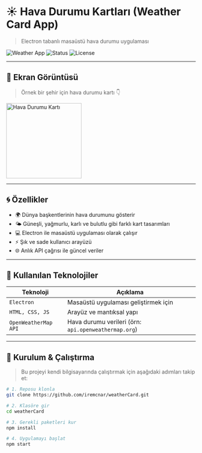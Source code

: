 # ☀️ Hava Durumu Kartları (Weather Card App)  
> Electron tabanlı masaüstü hava durumu uygulaması

![Weather App](https://img.shields.io/badge/Platform-Electron-blue?style=for-the-badge)
![Status](https://img.shields.io/badge/Status-Active-brightgreen?style=for-the-badge)
![License](https://img.shields.io/badge/License-MIT-yellow?style=for-the-badge)

---

## 📸 Ekran Görüntüsü

> Örnek bir şehir için hava durumu kartı 👇

<img src="src/img/sunny.png" width="200" alt="Hava Durumu Kartı" />

---

## 🌀 Özellikler

- 🌍 Dünya başkentlerinin hava durumunu gösterir
- 🌤️ Güneşli, yağmurlu, karlı ve bulutlu gibi farklı kart tasarımları
- 💻 Electron ile masaüstü uygulaması olarak çalışır
- ⚡ Şık ve sade kullanıcı arayüzü
- 🌐 Anlık API çağrısı ile güncel veriler

---

## 🔧 Kullanılan Teknolojiler

| Teknoloji | Açıklama |
|----------|----------|
| `Electron` | Masaüstü uygulaması geliştirmek için |
| `HTML, CSS, JS` | Arayüz ve mantıksal yapı |
| `OpenWeatherMap API` | Hava durumu verileri (örn: `api.openweathermap.org`) |

---

## 🚀 Kurulum & Çalıştırma

> Bu projeyi kendi bilgisayarında çalıştırmak için aşağıdaki adımları takip et:

```bash
# 1. Reposu klonla
git clone https://github.com/iremcnar/weatherCard.git

# 2. Klasöre gir
cd weatherCard

# 3. Gerekli paketleri kur
npm install

# 4. Uygulamayı başlat
npm start
